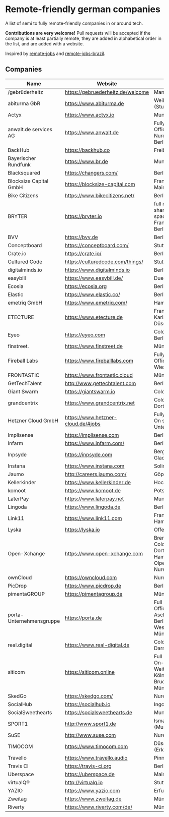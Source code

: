 # Remote-friendly german companies

A list of semi to fully remote-friendly companies in or around tech.

**Contributions are very welcome!** Pull requests will be accepted if the company is at least partially remote, they are added in alphabetical order in the list, and are added with a website.

Inspired by [remote-jobs](https://github.com/jessicard/remote-jobs) and [remote-jobs-brazil](https://github.com/lerrua/remote-jobs-brazil).

## Companies

| Name                     | Website                            | City                                                                      |
| ------------------------ | ---------------------------------- | ------------------------------------------------------------------------- |
| /gebrüderheitz           | <https://gebruederheitz.de/welcome>  | Mannheim                                                                  |
| abiturma GbR             | <https://www.abiturma.de>            | Weil der Stadt (Stuttgart)                                                |
| Actyx                    | <https://www.actyx.io>               | Munich                                                                    |
| anwalt.de services AG    | <https://www.anwalt.de>              | Fully remote ; Offices in Nuremberg + Berlin                              |
| BackHub                  | <https://backhub.co>                 | Freiburg                                                                  |
| Bayerischer Rundfunk     | <https://www.br.de>                  | Munich                                                                    |
| Blacksquared             | <https://changers.com/>              | Berlin                                                                    |
| Blocksize Capital GmbH   | <https://blocksize-capital.com>      | Frankfurt am Main                                                         |
| Bike Citizens            | <https://www.bikecitizens.net/>      | Berlin                                                                    |
| BRYTER                   | <https://bryter.io>                  | full remote, shared office spaces in Frankfurt a.M. / Berlin / London     |
| BVV                      | <https://bvv.de>                     | Berlin                                                                    |
| Conceptboard             | <https://conceptboard.com/>          | Stuttgart                                                                 |
| Crate.io                 | <https://crate.io/>                  | Berlin                                                                    |
| Cultured Code            | <https://culturedcode.com/things/>   | Stuttgart                                                                 |
| digitalminds.io          | <https://www.digitalminds.io>        | Berlin                                                                    |
| easybill                 | <https://www.easybill.de/>           | Duesseldorf                                                               |
| Ecosia                   | <https://ecosia.org>                 | Berlin                                                                    |
| Elastic                  | <https://www.elastic.co/>            | Berlin                                                                    |
| emetriq GmbH             | <https://www.emetriq.com/>           | Hamburg                                                                   |
| ETECTURE                 | <https://www.etecture.de>            | Frankfurt a.M. / Karlsruhe / Düsseldorf                                   |
| Eyeo                     | <https://eyeo.com>                   | Cologne / Berlin                                                          |
| finstreet.               | <https://www.finstreet.de>           | Münster                                                                   |
| Fireball Labs            | <https://www.fireballlabs.com>       | Fully remote ; Office in Bad Wiessee                                      |
| FRONTASTIC               | <https://www.frontastic.cloud>       | Münster                                                                   |
| GetTechTalent            | <http://www.gettechtalent.com>       | Berlin                                                                    |
| Giant Swarm              | <https://giantswarm.io>              | Cologne                                                                   |
| grandcentrix             | <https://www.grandcentrix.net>       | Cologne / Dortmund                                                        |
| Hetzner Cloud GmbH       | <https://www.hetzner-cloud.de/#jobs> | Fully remote / On site Unterföhring                                       |
| Implisense               | <https://implisense.com>             | Berlin                                                                    |
| Infarm                   | <https://www.infarm.com/>            | Berlin                                                                    |
| Inpsyde                  | <https://inpsyde.com>                | Bergisch Gladbach                                                         |
| Instana                  | <https://www.instana.com>            | Solingen                                                                  |
| Jaumo                    | <http://careers.jaumo.com/>          | Göppingen                                                                 |
| Kellerkinder             | <https://www.kellerkinder.de>        | Hockenheim                                                                |
| komoot                   | <https://www.komoot.de>              | Potsdam                                                                   |
| LaterPay                 | <https://www.laterpay.net>           | Munich                                                                    |
| Lingoda                  | <https://www.lingoda.de>             | Berlin                                                                    |
| Link11                   | <https://www.link11.com>             | Frankfurt / Hamburg                                                       |
| Lyska                    | <https://lyska.io>                   | Offenbach                                                                 |
| Open-Xchange             | <https://www.open-xchange.com>       | Bremen / Cologne / Dortmund / Hamburg / Olpe / Nuremberg                  |
| ownCloud                 | <https://owncloud.com>               | Nuremberg                                                                 |
| PicDrop                  | <https://www.picdrop.de>             | Berlin                                                                    |
| pimentaGROUP             | <https://pimentagroup.de>            | Münster                                                                   |
| porta-Unternehmensgruppe | <https://porta.de>                   | Full Remote - Offices in Aschaffenburg, Berlin, Porta Westfalica, München |
| real.digital             | <https://www.real-digital.de>        | Cologne / Darmstadt                                                       |
| siticom                  | <https://siticom.online>             | Full Remote - On-Site in Weiterstadt, Köln, Dresden, Bruchsal, München    |
| SkedGo                   | <https://skedgo.com/>                | Nuremberg                                                                 |
| SocialHub                | <https://socialhub.io>               | Ingolstadt                                                                |
| SocialSweethearts        | <https://socialsweethearts.de>       | Munich                                                                    |
| SPORT1                   | <http://www.sport1.de>               | Ismaning (Munich)                                                         |
| SuSE                     | <http://www.suse.com>                | Nuremberg                                                                 |
| TIMOCOM                  | <https://www.timocom.com>            | Düsseldorf (Erkrath)                                                      |
| Travello                 | <https://www.travello.audio>         | Pinneberg                                                                 |
| Travis CI                | <https://travis-ci.org>              | Berlin                                                                    |
| Uberspace                | <https://uberspace.de>               | Mainz                                                                     |
| virtualQ®                | <http://virtualq.io>                 | Stuttgart                                                                 |
| YAZIO                    | <https://www.yazio.com>              | Erfurt                                                                    |
| Zweitag                  | <https://www.zweitag.de>             | Münster                                                                   |
| Riverty                  | <https://www.riverty.com/de/>        | Münster                                                                   |

